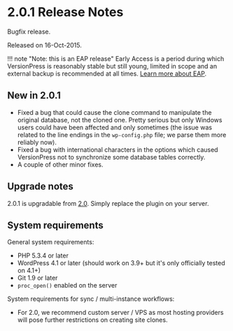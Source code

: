 # 2.0.1 Release Notes

Bugfix release.

Released on 16-Oct-2015.

!!! note "Note: this is an EAP release"
    Early Access is a period during which VersionPress is reasonably stable but still young, limited in scope and an external backup is recommended at all times. [Learn more about EAP](../getting-started/about-eap.md).

## New in 2.0.1

- Fixed a bug that could cause the clone command to manipulate the original database, not the cloned one. Pretty serious but only Windows users could have been affected and only sometimes (the issue was related to the line endings in the `wp-config.php` file; we parse them more reliably now).
- Fixed a bug with international characters in the options which caused VersionPress not to synchronize some database tables correctly.
- A couple of other minor fixes.

## Upgrade notes

2.0.1 is upgradable from [2.0](./2.0.md). Simply replace the plugin on your server.

## System requirements

General system requirements:

- PHP 5.3.4 or later
- WordPress 4.1 or later (should work on 3.9+ but it's only officially tested on 4.1+)
- Git 1.9 or later
- `proc_open()` enabled on the server

System requirements for sync / multi-instance workflows:

- For 2.0, we recommend custom server / VPS as most hosting providers will pose further restrictions on creating site clones.
